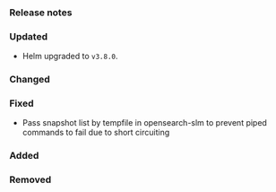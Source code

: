 ### Release notes

### Updated
- Helm upgraded to `v3.8.0`.

### Changed

### Fixed

- Pass snapshot list by tempfile in opensearch-slm to prevent piped commands to fail due to short circuiting

### Added

### Removed
